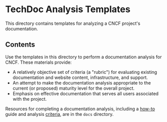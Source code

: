 # TechDoc Analysis Templates

This directory contains templates for analyzing a CNCF project's documentation. 

## Contents

Use the templates in this directory to perform a documentation analysis for CNCF. These materials provide:
- A relatively objective set of criteria (a "rubric") for evaluating existing documentation and website content, infrastructure, and support.
- An attempt to make the documentation analysis appropriate to the current (or proposed) maturity level for the overall project.
- Emphasis on effective documentation that serves all users associated with the project.

Resources for completing a documentation analysis, including a [how-to][] guide and analysis [criteria][], are in the `docs` directory.

[how-to]: ../docs/howto.md
[criteria]: ../docs/criteria.md